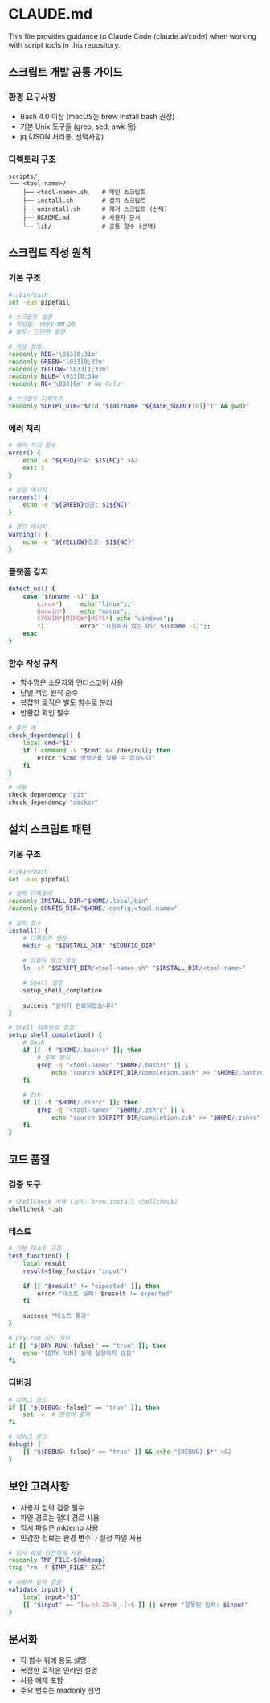 # CLAUDE.md

This file provides guidance to Claude Code (claude.ai/code) when working with script tools in this repository.

## 스크립트 개발 공통 가이드

### 환경 요구사항
- Bash 4.0 이상 (macOS는 brew install bash 권장)
- 기본 Unix 도구들 (grep, sed, awk 등)
- jq (JSON 처리용, 선택사항)

### 디렉토리 구조
```
scripts/
└── <tool-name>/
    ├── <tool-name>.sh    # 메인 스크립트
    ├── install.sh        # 설치 스크립트
    ├── uninstall.sh      # 제거 스크립트 (선택)
    ├── README.md         # 사용자 문서
    └── lib/              # 공통 함수 (선택)
```

## 스크립트 작성 원칙

### 기본 구조
```bash
#!/bin/bash
set -euo pipefail

# 스크립트 설명
# 작성일: YYYY-MM-DD
# 용도: 간단한 설명

# 색상 정의
readonly RED='\033[0;31m'
readonly GREEN='\033[0;32m'
readonly YELLOW='\033[1;33m'
readonly BLUE='\033[0;34m'
readonly NC='\033[0m' # No Color

# 스크립트 디렉토리
readonly SCRIPT_DIR="$(cd "$(dirname "${BASH_SOURCE[0]}")" && pwd)"
```

### 에러 처리
```bash
# 에러 처리 함수
error() {
    echo -e "${RED}오류: $1${NC}" >&2
    exit 1
}

# 성공 메시지
success() {
    echo -e "${GREEN}성공: $1${NC}"
}

# 경고 메시지
warning() {
    echo -e "${YELLOW}경고: $1${NC}"
}
```

### 플랫폼 감지
```bash
detect_os() {
    case "$(uname -s)" in
        Linux*)     echo "linux";;
        Darwin*)    echo "macos";;
        CYGWIN*|MINGW*|MSYS*) echo "windows";;
        *)          error "지원하지 않는 OS: $(uname -s)";;
    esac
}
```

### 함수 작성 규칙
- 함수명은 소문자와 언더스코어 사용
- 단일 책임 원칙 준수
- 복잡한 로직은 별도 함수로 분리
- 반환값 확인 필수

```bash
# 좋은 예
check_dependency() {
    local cmd="$1"
    if ! command -v "$cmd" &> /dev/null; then
        error "$cmd 명령어를 찾을 수 없습니다"
    fi
}

# 사용
check_dependency "git"
check_dependency "docker"
```

## 설치 스크립트 패턴

### 기본 구조
```bash
#!/bin/bash
set -euo pipefail

# 설치 디렉토리
readonly INSTALL_DIR="$HOME/.local/bin"
readonly CONFIG_DIR="$HOME/.config/<tool-name>"

# 설치 함수
install() {
    # 디렉토리 생성
    mkdir -p "$INSTALL_DIR" "$CONFIG_DIR"
    
    # 심볼릭 링크 생성
    ln -sf "$SCRIPT_DIR/<tool-name>.sh" "$INSTALL_DIR/<tool-name>"
    
    # Shell 설정
    setup_shell_completion
    
    success "설치가 완료되었습니다"
}

# Shell 자동완성 설정
setup_shell_completion() {
    # Bash
    if [[ -f "$HOME/.bashrc" ]]; then
        # 중복 방지
        grep -q "<tool-name>" "$HOME/.bashrc" || \
            echo "source $SCRIPT_DIR/completion.bash" >> "$HOME/.bashrc"
    fi
    
    # Zsh
    if [[ -f "$HOME/.zshrc" ]]; then
        grep -q "<tool-name>" "$HOME/.zshrc" || \
            echo "source $SCRIPT_DIR/completion.zsh" >> "$HOME/.zshrc"
    fi
}
```

## 코드 품질

### 검증 도구
```bash
# ShellCheck 사용 (설치: brew install shellcheck)
shellcheck *.sh
```

### 테스트
```bash
# 기본 테스트 구조
test_function() {
    local result
    result=$(my_function "input")
    
    if [[ "$result" != "expected" ]]; then
        error "테스트 실패: $result != expected"
    fi
    
    success "테스트 통과"
}

# dry-run 모드 지원
if [[ "${DRY_RUN:-false}" == "true" ]]; then
    echo "[DRY RUN] 실제 실행하지 않음"
fi
```

### 디버깅
```bash
# 디버그 모드
if [[ "${DEBUG:-false}" == "true" ]]; then
    set -x  # 명령어 출력
fi

# 디버그 로그
debug() {
    [[ "${DEBUG:-false}" == "true" ]] && echo "[DEBUG] $*" >&2
}
```

## 보안 고려사항
- 사용자 입력 검증 필수
- 파일 경로는 절대 경로 사용
- 임시 파일은 mktemp 사용
- 민감한 정보는 환경 변수나 설정 파일 사용

```bash
# 임시 파일 안전하게 사용
readonly TMP_FILE=$(mktemp)
trap "rm -f $TMP_FILE" EXIT

# 사용자 입력 검증
validate_input() {
    local input="$1"
    [[ "$input" =~ ^[a-zA-Z0-9_-]+$ ]] || error "잘못된 입력: $input"
}
```

## 문서화
- 각 함수 위에 용도 설명
- 복잡한 로직은 인라인 설명
- 사용 예제 포함
- 주요 변수는 readonly 선언
